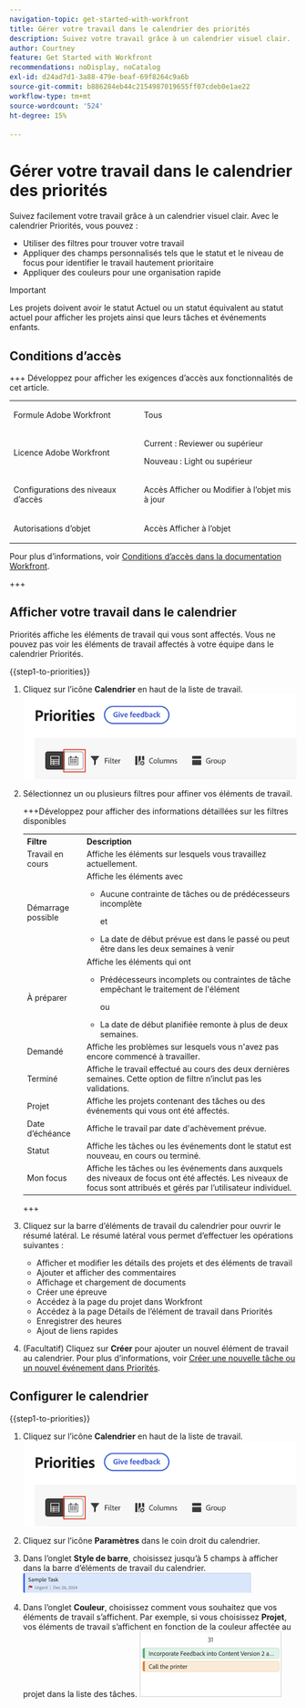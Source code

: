 ```yaml
---
navigation-topic: get-started-with-workfront
title: Gérer votre travail dans le calendrier des priorités
description: Suivez votre travail grâce à un calendrier visuel clair.
author: Courtney
feature: Get Started with Workfront
recommendations: noDisplay, noCatalog
exl-id: d24ad7d1-3a88-479e-beaf-69f8264c9a6b
source-git-commit: b886284eb44c2154987019655ff07cdeb0e1ae22
workflow-type: tm+mt
source-wordcount: '524'
ht-degree: 15%

---
```


# Gérer votre travail dans le calendrier des priorités

Suivez facilement votre travail grâce à un calendrier visuel clair. Avec le calendrier Priorités, vous pouvez :

* Utiliser des filtres pour trouver votre travail
* Appliquer des champs personnalisés tels que le statut et le niveau de focus pour identifier le travail hautement prioritaire
* Appliquer des couleurs pour une organisation rapide

>[!IMPORTANT]
>
>Les projets doivent avoir le statut Actuel ou un statut équivalent au statut actuel pour afficher les projets ainsi que leurs tâches et événements enfants.


## Conditions d’accès

+++ Développez pour afficher les exigences d’accès aux fonctionnalités de cet article.

<table style="table-layout:auto"> 
 <col> 
 </col> 
 <col> 
 </col> 
 <tbody> 
  <tr> 
   <td role="rowheader">Formule Adobe Workfront</td> 
   <td> <p>Tous</p> </td> 
  </tr> 
  <tr> 
   <td role="rowheader">Licence Adobe Workfront</td> 
   <td> 
   <p>Current : Reviewer ou supérieur</p>
   <p>Nouveau : Light ou supérieur</p> 
   </td> 
  </tr> 
  <tr> 
   <td role="rowheader">Configurations des niveaux d’accès</td> 
   <td> <p>Accès Afficher ou Modifier à l’objet mis à jour</p></td> 
  </tr> 
  <tr> 
   <td role="rowheader">Autorisations d’objet</td> 
   <td> <p>Accès Afficher à l’objet</p></td> 
  </tr> 
 </tbody> 
</table>

Pour plus d’informations, voir [Conditions d’accès dans la documentation Workfront](/help/quicksilver/administration-and-setup/add-users/access-levels-and-object-permissions/access-level-requirements-in-documentation.md).

+++

## Afficher votre travail dans le calendrier

Priorités affiche les éléments de travail qui vous sont affectés. Vous ne pouvez pas voir les éléments de travail affectés à votre équipe dans le calendrier Priorités.

{{step1-to-priorities}}

1. Cliquez sur l’icône **Calendrier** en haut de la liste de travail.
   ![icône de calendrier](assets/calendar-tab.png)
1. Sélectionnez un ou plusieurs filtres pour affiner vos éléments de travail.

   +++Développez pour afficher des informations détaillées sur les filtres disponibles
   <table>
    <tbody>
    <tr>
    <th>Filtre</th>
    <th>Description</th>
    </tr>
        <tr>
        <td>Travail en cours</td>
        <td>Affiche les éléments sur lesquels vous travaillez actuellement.</td>
        </tr>
        <tr>
        <td>Démarrage possible</td>
        <td>Affiche les éléments avec 
        <ul>
        <li>Aucune contrainte de tâches ou de prédécesseurs incomplète</li>
        <p>et</p>
        <li>La date de début prévue est dans le passé ou peut être dans les deux semaines à venir</li>
        </ul>
        </td>
        </tr>
        <tr>
        <td>À préparer</td>
        <td>Affiche les éléments qui ont
        <ul>
        <li>Prédécesseurs incomplets ou contraintes de tâche empêchant le traitement de l'élément</li>
        <p>ou</p>
        <li>La date de début planifiée remonte à plus de deux semaines.</li>
        </ul>
        </td>
        </tr>
        <tr>
        <td>Demandé</td>
        <td>Affiche les problèmes sur lesquels vous n'avez pas encore commencé à travailler.</td>
        </tr>
        <td>Terminé</td>
        <td>Affiche le travail effectué au cours des deux dernières semaines. Cette option de filtre n’inclut pas les validations.</td>
        </tr>
        <tr>
        <td>Projet</td>
        <td>Affiche les projets contenant des tâches ou des événements qui vous ont été affectés.</td>
        </tr>
        <tr>
        <td>Date d’échéance</td>
        <td>Affiche le travail par date d'achèvement prévue.</td>
        </tr>
        <tr>
        <td>Statut</td>
        <td>Affiche les tâches ou les événements dont le statut est nouveau, en cours ou terminé.</td>
        </tr>
        <tr>
        <td>Mon focus</td>
        <td>Affiche les tâches ou les événements dans auxquels des niveaux de focus ont été affectés. Les niveaux de focus sont attribués et gérés par l’utilisateur individuel.</td>
        </tr>
    </tbody>
    </table>

   +++

1. Cliquez sur la barre d’éléments de travail du calendrier pour ouvrir le résumé latéral. Le résumé latéral vous permet d’effectuer les opérations suivantes :

   * Afficher et modifier les détails des projets et des éléments de travail
   * Ajouter et afficher des commentaires
   * Affichage et chargement de documents
   * Créer une épreuve
   * Accédez à la page du projet dans Workfront
   * Accédez à la page Détails de l’élément de travail dans Priorités
   * Enregistrer des heures
   * Ajout de liens rapides

1. (Facultatif) Cliquez sur **Créer** pour ajouter un nouvel élément de travail au calendrier. Pour plus d’informations, voir [Créer une nouvelle tâche ou un nouvel événement dans Priorités](/help/quicksilver/workfront-basics/priorities/create-task-issue-priorities.md).

## Configurer le calendrier

{{step1-to-priorities}}

1. Cliquez sur l’icône **Calendrier** en haut de la liste de travail.
   ![icône de calendrier](assets/calendar-tab.png)
1. Cliquez sur l’icône **Paramètres** dans le coin droit du calendrier.

1. Dans l’onglet **Style de barre**, choisissez jusqu’à 5 champs à afficher dans la barre d’éléments de travail du calendrier.
   ![exemple de barre](assets/sample-task-for-field-config.png)

1. Dans l’onglet **Couleur**, choisissez comment vous souhaitez que vos éléments de travail s’affichent. Par exemple, si vous choisissez **Projet**, vos éléments de travail s’affichent en fonction de la couleur affectée au projet dans la liste des tâches.
   ![exemple de projet de couleur](assets/sample-calendar-projects.png)
